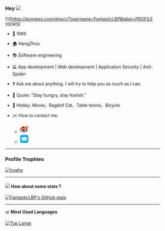 ### Hey  <img src="https://media.giphy.com/media/hvRJCLFzcasrR4ia7z/giphy.gif" width="25px"> 

![](https://komarev.com/ghpvc/?username=FantasticLBP&label=PROFILE VIEWS)



- 👶 1995

- 🏠 HangZhou

- :books: Software engineering

- 💻 App development | Web development | Application Security | Anti-Spider

- :question: Ask me about anything. I will try to help you as much as I can.

- :microphone: Quote: "Stay hungry, stay foolish."

- 💖 Hobby: Movie、Ragdoll Cat、Table tennis、Bicycle

- ✉️ How to contact me: 

  - [<img src="./weibo.png" width="30" height="30">](https://weibo.com/u/3194053975) 
  - [<img src="./youxiang.png" width="30" height="30">](mailto:wsbglbp@outlook.com) 
  


----
### Profile Trophies

[![trophy](https://github-profile-trophy.vercel.app/?username=FantasticLBP)](https://github.com/ryo-ma/github-profile-trophy)

----

#### <img src="https://media.giphy.com/media/VgCDAzcKvsR6OM0uWg/giphy.gif" width="50"> How about some stats ?

[![FantasticLBP's GitHub stats](https://github-readme-stats.vercel.app/api?username=FantasticLBP&layout=compact)](https://github.com/FantasticLBP)




-------

📊 **Most Used Languages**

[![Top Langs](https://github-readme-stats.vercel.app/api/top-langs/?username=FantasticLBP&layout=compact)](https://github.com/muwoo/github-readme-stats)

 

